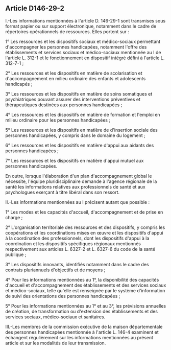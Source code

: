 ## Article D146-29-2

I.-Les informations mentionnées à l'article D. 146-29-1 sont transmises sous format papier ou sur support
électronique, notamment dans le cadre de répertoires opérationnels de ressources. Elles portent sur :

1° Les ressources et les dispositifs sociaux et médico-sociaux permettant d'accompagner les personnes
handicapées, notamment l'offre des établissements et services sociaux et médico-sociaux mentionnée au I de
l'article L. 312-1 et le fonctionnement en dispositif intégré défini à l'article L. 312-7-1 ;

2° Les ressources et les dispositifs en matière de scolarisation et d'accompagnement en milieu ordinaire des
enfants et adolescents handicapés ;

3° Les ressources et les dispositifs en matière de soins somatiques et psychiatriques pouvant assurer des
interventions préventives et thérapeutiques destinées aux personnes handicapées ;

4° Les ressources et les dispositifs en matière de formation et l'emploi en milieu ordinaire pour les personnes
handicapées ;

5° Les ressources et les dispositifs en matière de d'insertion sociale des personnes handicapées, y compris
dans le domaine du logement ;

6° Les ressources et les dispositifs en matière d'appui aux aidants des personnes handicapées ;

7° Les ressources et les dispositifs en matière d'appui mutuel aux personnes handicapées.

En outre, lorsque l'élaboration d'un plan d'accompagnement global le nécessite, l'équipe pluridisciplinaire
demande à l'agence régionale de la santé les informations relatives aux professionnels de santé et aux
psychologues exerçant à titre libéral dans son ressort.

II.-Les informations mentionnées au I précisent autant que possible :

1° Les modes et les capacités d'accueil, d'accompagnement et de prise en charge ;

2° L'organisation territoriale des ressources et des dispositifs, y compris les coopérations et les coordinations
mises en œuvre et les dispositifs d'appui à la coordination des professionnels, dont les dispositifs d'appui à la
coordination et les dispositifs spécifiques régionaux mentionnés respectivement aux articles L. 6327-2 et L.
6327-6 du code de la santé publique ;

3° Les dispositifs innovants, identifiés notamment dans le cadre des contrats pluriannuels d'objectifs et de
moyens ;

4° Pour les informations mentionnées au 1°, la disponibilité des capacités d'accueil et d'accompagnement
des établissements et des services sociaux et médico-sociaux, telle qu'elle est renseignée par le système
d'information de suivi des orientations des personnes handicapées ;


5° Pour les informations mentionnées au 1° et au 3°, les prévisions annuelles de création, de transformation
ou d'extension des établissements et des services sociaux, médico-sociaux et sanitaires.

III.-Les membres de la commission exécutive de la maison départementale des personnes handicapées
mentionnée à l'article L. 146-4 examinent et échangent régulièrement sur les informations mentionnées au
présent article et sur les modalités de leur transmission.

